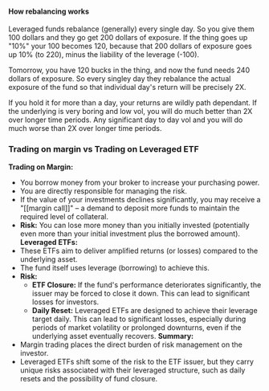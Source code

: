 #### How rebalancing works
Leveraged funds rebalance (generally) every single day. 
So you give them 100 dollars and they go get 200 dollars of exposure. If the thing goes up "10%" your 100 becomes 120, because that 200 dollars of exposure goes up 10% (to 220), minus the liability of the leverage (-100).

Tomorrow, you have 120 bucks in the thing, and now the fund needs 240 dollars of exposure. So every singley day they rebalance the actual exposure of the fund so that individual day's return will be precisely 2X.

If you hold it for more than a day, your returns are wildly path dependant. If the underlying is very boring and low vol, you will do much better than 2X over longer time periods. Any significant day to day vol and you will do much worse than 2X over longer time periods.

### Trading on margin vs Trading on Leveraged ETF

**Trading on Margin:**
- You borrow money from your broker to increase your purchasing power.
- You are directly responsible for managing the risk.
- If the value of your investments declines significantly, you may receive a "[[margin call]]" – a demand to deposit more funds to maintain the required level of collateral.
- **Risk:** You can lose more money than you initially invested (potentially even more than your initial investment plus the borrowed amount).
**Leveraged ETFs:**
- These ETFs aim to deliver amplified returns (or losses) compared to the underlying asset.
- The fund itself uses leverage (borrowing) to achieve this.
- **Risk:**
    - **ETF Closure:** If the fund's performance deteriorates significantly, the issuer may be forced to close it down. This can lead to significant losses for investors.
    - **Daily Reset:** Leveraged ETFs are designed to achieve their leverage target daily. This can lead to significant losses, especially during periods of market volatility or prolonged downturns, even if the underlying asset eventually recovers.
**Summary:**
- Margin trading places the direct burden of risk management on the investor.
- Leveraged ETFs shift some of the risk to the ETF issuer, but they carry unique risks associated with their leveraged structure, such as daily resets and the possibility of fund closure.